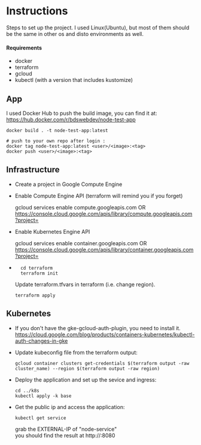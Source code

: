 
# Instructions

Steps to set up the project. I used Linux(Ubuntu), but most of them should be the same in other os and disto environments as well.


#### Requirements
- docker
- terraform
- gcloud
- kubectl (with a version that includes kustomize)

## App

I used Docker Hub to push the build image, you can find it at:
https://hub.docker.com/r/bdswebdev/node-test-app

```
docker build . -t node-test-app:latest 

# push to your own repo after login :
docker tag node-test-app:latest <user>/<image>:<tag>
docker push <user>/<image>:<tag> 
```

## Infrastructure

- Create a project in Google Compute Engine

- Enable Compute Engine API (terraform will remind you if you forget)

    gcloud services enable compute.googleapis.com
    OR
    https://console.cloud.google.com/apis/library/compute.googleapis.com?project=<project-id>

- Enable Kubernetes Engine API

    gcloud services enable container.googleapis.com
    OR
    https://console.cloud.google.com/apis/library/container.googleapis.com?project=<project-id>

- ```
    cd terraform
    terraform init
    ```
    Update terraform.tfvars in terraform (i.e. change region).
    ```
    terraform apply
    ```
## Kubernetes

- If you don't have the gke-gcloud-auth-plugin, you need to install it.
    https://cloud.google.com/blog/products/containers-kubernetes/kubectl-auth-changes-in-gke

- Update kubeconfig file from the terraform output:
    ```
    gcloud container clusters get-credentials $(terraform output -raw cluster_name) --region $(terraform output -raw region)
    ```

- Deploy the application and set up the sevice and ingress:
    ```
    cd ../k8s
    kubectl apply -k base
    ```

- Get the public ip and access the application:
    ```
    kubectl get service
    ```
    grab the EXTERNAL-IP of "node-service"  
    you should find the result at http://<EXTERNAL-IP>:8080